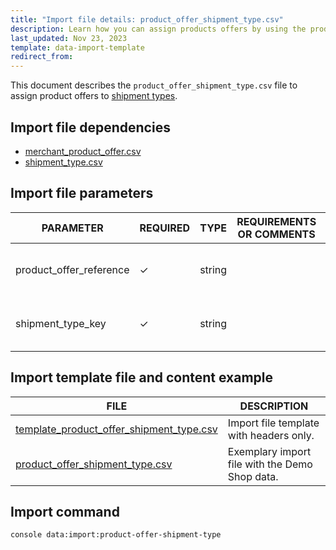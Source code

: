 ```yaml
---
title: "Import file details: product_offer_shipment_type.csv"
description: Learn how you can assign products offers by using the product offer shipment type CSV file in your Spryker Marketplace projects.
last_updated: Nov 23, 2023
template: data-import-template
redirect_from:
---
```


This document describes the `product_offer_shipment_type.csv` file to assign product offers to [shipment types](/docs/pbc/all/carrier-management/202410.0/base-shop/shipment-feature-overview.html#shipment-type).

## Import file dependencies

- [merchant_product_offer.csv](/docs/pbc/all/offer-management/202410.0/marketplace/import-and-export-data/import-file-details-combined-merchant-product-offer.csv.html)
- [shipment_type.csv](/docs/pbc/all/carrier-management/202410.0/base-shop/import-and-export-data/import-file-details-shipment-type.csv.html)




## Import file parameters

| PARAMETER | REQUIRED | TYPE | REQUIREMENTS OR COMMENTS | DESCRIPTION |
|-------------------------|-----------|-----------|--------------|-----------------------------|
| product_offer_reference | ✓ | string    |        | Product offer to assign a shipment type to. |
| shipment_type_key       | ✓ | string    |      | Shipment type to assign to the product offer.  |



## Import template file and content example

| FILE | DESCRIPTION |
| --- | --- |
| [template_product_offer_shipment_type.csv](https://spryker.s3.eu-central-1.amazonaws.com/docs/pbc/all/offer-management/marketplace/import-and-export-data/import-file-details-product-offer-shipment-type.csv.md/template_product_offer_shipment_type.csv) | Import file template with headers only. |
| [product_offer_shipment_type.csv](https://spryker.s3.eu-central-1.amazonaws.com/docs/pbc/all/offer-management/marketplace/import-and-export-data/import-file-details-product-offer-shipment-type.csv.md/product_offer_shipment_type.csv) | Exemplary import file with the Demo Shop data. |

## Import command

```bash
console data:import:product-offer-shipment-type
```
